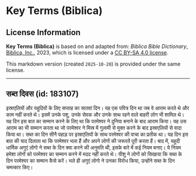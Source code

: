 # Key Terms (Biblica)

## License Information

**Key Terms (Biblica)** is based on and adapted from: _Biblica Bible Dictionary_, [Biblica, Inc.](https://www.biblica.com/), 2023, which is licensed under a [CC BY-SA 4.0 license](https://creativecommons.org/licenses/by-sa/4.0/legalcode.en).

This markdown version (created `2025-10-20`) is provided under the same license.



--------------------------------

## सब्त दिवस (id: 183107)

इस्राएलियों और यहूदियों के लिए सप्ताह का सातवां दिन। यह एक पवित्र दिन था जब वे आराम करते थे और काम नहीं करते थे। इसमें उनके पशु, उनके सेवक और उनके साथ रहने वाले बाहरी लोग भी शामिल थे। यह दिन इस बात का सम्मान करने के लिए था कि परमेश्वर ने दुनिया बनाने के बाद आराम किया। यह उस आराम का भी सम्मान करता था जो परमेश्वर ने मिस्र में गुलामी से मुक्त करने के बाद इस्राएलियों से वादा किया था। सब्त का दिन सीनै पहाड़ पर इस्राएलियों के साथ परमेश्वर की वाचा का प्रतीक था। यह दिन इस बात की याद दिलाता था कि परमेश्वर भला हैं और अपने लोगों की जरूरतें पूरी करता हैं। बाद में, यहूदी धार्मिक अगुएं लोगो ने सब्त के दिन क्या करने की अनुमति थी, इसके बारे में कई नियम बनाए। ये नियम हमेशा लोगों को परमेश्वर का सम्मान करने में मदद नहीं करते थे। यीशु ने लोगों को सिखाया कि सब्त के दिन परमेश्वर का सम्मान कैसे करें। भले ही अगुएं लोगो ने उनका विरोध किया, उन्होंने सब्त के दिन चमत्कार किए।


